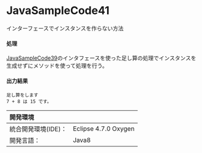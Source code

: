 # JavaSampleCode41
インターフェースでインスタンスを作らない方法

#### 処理
[JavaSampleCode39](https://github.com/xekid78/JavaSampleCode39)のインタフェースを使った足し算の処理でインスタンスを生成せずにメソッドを使って処理を行う。

#### 出力結果  
```
足し算をします
7 + 8 は 15 です。
```
  
| 開発環境 |  |
|:-|:-|
| 統合開発環境(IDE)： | Eclipse 4.7.0 Oxygen |
| 開発言語： | Java8 |
